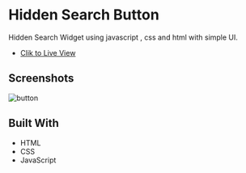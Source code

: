 <h1>Hidden Search Button</h1>

<p>Hidden Search Widget using javascript , css and html with simple UI.</p>

- [Clik to Live View](https://hamini01.github.io/hidden-search/)


## Screenshots

![button](https://user-images.githubusercontent.com/90520531/210054872-306d6e86-8475-4d9a-bbff-86b50c3e4a0f.JPG)


## Built With

- HTML
- CSS
- JavaScript
